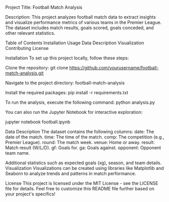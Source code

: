 Project Title: Football Match Analysis

Description:
This project analyzes football match data to extract insights and visualize performance metrics of various teams in the Premier League. The dataset includes match results, goals scored, goals conceded, and other relevant statistics.

Table of Contents
Installation
Usage
Data Description
Visualization
Contributing
License

Installation
To set up this project locally, follow these steps:

Clone the repository:
git clone https://github.com/yourusername/football-match-analysis.git

Navigate to the project directory:
football-match-analysis

Install the required packages:
pip install -r requirements.txt

To run the analysis, execute the following command:
python analysis.py

You can also run the Jupyter Notebook for interactive exploration:

jupyter notebook football.ipynb

Data Description
The dataset contains the following columns:
date: The date of the match.
time: The time of the match.
comp: The competition (e.g., Premier League).
round: The match week.
venue: Home or away.
result: Match result (W/L/D).
gf: Goals for.
ga: Goals against.
opponent: Opponent team name.

Additional statistics such as expected goals (xg), season, and team details.
Visualization
Visualizations can be created using libraries like Matplotlib and Seaborn to analyze trends and patterns in match performance.

License
This project is licensed under the MIT License - see the LICENSE file for details. Feel free to customize this README file further based on your project's specifics!

